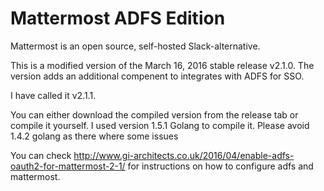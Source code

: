 # Mattermost ADFS Edition

Mattermost is an open source, self-hosted Slack-alternative. 

This is a modified version of the March 16, 2016 stable release v2.1.0.
The version adds an additional compenent to integrates with ADFS for SSO.

I have called it v2.1.1.

You can either download the compiled version from the release tab or compile it yourself. I used version 1.5.1 Golang to compile it.
Please avoid 1.4.2 golang as there where some issues

You can check http://www.gi-architects.co.uk/2016/04/enable-adfs-oauth2-for-mattermost-2-1/ for instructions on how to configure adfs and mattermost.
